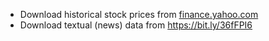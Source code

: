 - Download historical stock prices from <a href="finance.yahoo.com">finance.yahoo.com</a><br>
- Download textual (news) data from https://bit.ly/36fFPI6 <br>
